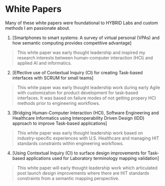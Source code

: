 # White Papers

Many of these white papers were foundational to HYBRID Labs and custom methods I am passionate about.

1. [Smartphones to smart systems:  A survey of virtual personal (VPAs) and how semantic computing provides competitive advantage]
> This white paper was early thought leadership and inspired my research interests between human-computer interaction (HCI) and applied AI and informatics.
 
2. [Effective use of Contextual Inquiry (CI) for creating Task-based interfaces with SCRUM for small teams]
> This white paper was early thought leadership work during early Agile with customization for product development for task-based interfaces.  It was based on failure modes of not getting propery HCI methods prior to engineering workflows.

3. [Bridging Human-Computer Interaction (HCI), Software Engineering and Healthcare Informatics using Interoperability Driven Design (IDD) approach to improve Task-based applications]
> This white paper was early thought leadership work based on industry-specific experiences with U.S. Healthcare and managing HIT standards constraints within engineering workflows. 

4. [Using Contextual Inquiry (CI) to surface design improvements for Task-based applications used for Laboratory terminology mapping validation]
> This white paper will early thought leadership work which articulated post launch design improvements where there are HIT standards constraints from a semantic mapping perspective.
